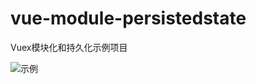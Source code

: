 # vue-module-persistedstate
Vuex模块化和持久化示例项目

![示例](https://raw.githubusercontent.com/louislee92/vue-module-persistedstate/main/src/assets/img.png)
